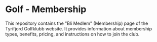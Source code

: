 # Golf - Membership
This repository contains the "Bli Medlem" (Membership) page of the Tyrifjord Golfklubb website. 
It provides information about membership types, benefits, pricing, and instructions on how to join the club.
